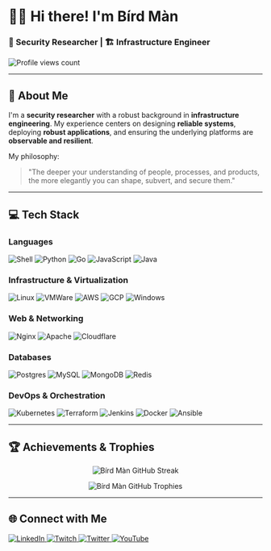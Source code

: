 # 👋🏽 Hi there! I'm Bírd Màn

### 🔬 Security Researcher | 🏗️ Infrastructure Engineer

<div align="left">
  <img src="https://komarev.com/ghpvc/?username=th3b1rdm2n&color=brightgreen" alt="Profile views count" />
</div>

---

## 💫 About Me

I'm a **security researcher** with a robust background in **infrastructure engineering**. My experience centers on designing **reliable systems**, deploying **robust applications**, and ensuring the underlying platforms are **observable and resilient**.

My philosophy:
> "The deeper your understanding of people, processes, and products, the more elegantly you can shape, subvert, and secure them."

---

## 💻 Tech Stack

### Languages
![Shell](https://img.shields.io/badge/shell_script-%23121011.svg?style=for-the-badge&logo=gnu-bash&logoColor=white)
![Python](https://img.shields.io/badge/Python-3776AB?style=for-the-badge&logo=python&logoColor=white)
![Go](https://img.shields.io/badge/Go-00ADD8?style=for-the-badge&logo=go&logoColor=white)
![JavaScript](https://img.shields.io/badge/JavaScript-F7DF1E?style=for-the-badge&logo=javascript&logoColor=black)
![Java](https://img.shields.io/badge/Java-007396?style=for-the-badge&logo=java&logoColor=white)

### Infrastructure & Virtualization
![Linux](https://img.shields.io/badge/Linux-FCC624?style=for-the-badge&logo=linux&logoColor=black)
![VMWare](https://img.shields.io/badge/VMware-607080?style=for-the-badge&logo=vmware&logoColor=white)
![AWS](https://img.shields.io/badge/AWS-%23FF9900.svg?style=for-the-badge&logo=amazon-aws&logoColor=white)
![GCP](https://img.shields.io/badge/GCP-4285F4?style=for-the-badge&logo=google%20cloud&logoColor=white)
![Windows](https://img.shields.io/badge/Windows-0078D6?style=for-the-badge&logo=windows&logoColor=white)

### Web & Networking
![Nginx](https://img.shields.io/badge/Nginx-009639?style=for-the-badge&logo=nginx&logoColor=white)
![Apache](https://img.shields.io/badge/Apache-D22128?style=for-the-badge&logo=apache&logoColor=white)
![Cloudflare](https://img.shields.io/badge/Cloudflare-F38020?style=for-the-badge&logo=cloudflare&logoColor=white)

### Databases
![Postgres](https://img.shields.io/badge/postgres-%23316192.svg?style=for-the-badge&logo=postgresql&logoColor=white)
![MySQL](https://img.shields.io/badge/mysql-%2300000f.svg?style=for-the-badge&logo=mysql&logoColor=white)
![MongoDB](https://img.shields.io/badge/MongoDB-%234ea94b.svg?style=for-the-badge&logo=mongodb&logoColor=white)
![Redis](https://img.shields.io/badge/redis-%23DD0031.svg?style=for-the-badge&logo=redis&logoColor=white)

### DevOps & Orchestration
![Kubernetes](https://img.shields.io/badge/Kubernetes-3970e4?style=for-the-badge&logo=kubernetes&logoColor=white)
![Terraform](https://img.shields.io/badge/Terraform-7B42BC?style=for-the-badge&logo=terraform&logoColor=white)
![Jenkins](https://img.shields.io/badge/jenkins-%232C5263.svg?style=for-the-badge&logo=jenkins&logoColor=white)
![Docker](https://img.shields.io/badge/docker-%230db7ed.svg?style=for-the-badge&logo=docker&logoColor=white)
![Ansible](https://img.shields.io/badge/Ansible-%23EE0000.svg?style=for-the-badge&logo=ansible&logoColor=white)

---

## 🏆 Achievements & Trophies

<p align="center">
  <img src="https://github-readme-streak-stats.herokuapp.com/?user=th3b1rdm2n&theme=gotham&hide_border=true" alt="Bírd Màn GitHub Streak" />
</p>

<p align="center">
  <img src="https://github-profile-trophy.vercel.app/?username=th3b1rdm2n&theme=tokyonight&no-frame=false&no-bg=true&margin-w=4" alt="Bírd Màn GitHub Trophies" />
</p>

---

## 🌐 Connect with Me

<p align="justify">
  <a href="https://www.linkedin.com/in/th3b1rdm2n/">
    <img src="https://img.shields.io/badge/LinkedIn-%230077B5.svg?logo=linkedin&logoColor=white" alt="LinkedIn" />
  </a>
  <a href="https://twitch.tv/th3b1rdm2n">
    <img src="https://img.shields.io/badge/Twitch-%239146FF.svg?logo=Twitch&logoColor=white" alt="Twitch" />
  </a>
  <a href="https://twitter.com/th3b1rdm2n">
    <img src="https://img.shields.io/badge/Twitter-%231DA1F2.svg?logo=Twitter&logoColor=white" alt="Twitter" />
  </a>
  <a href="https://youtube.com/@securityherald">
    <img src="https://img.shields.io/badge/YouTube-%23FF0000.svg?logo=YouTube&logoColor=white" alt="YouTube" />
  </a>
</p>
